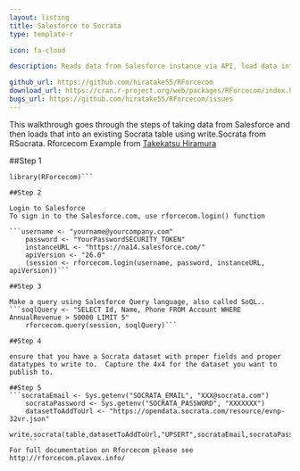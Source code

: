 ```yaml
---
layout: listing
title: Salesforce to Socrata
type: template-r

icon: fa-cloud

description: Reads data from Salesforce instance via API, load data into R as a data.frame, then write to Socrata using RSocrata

github_url: https://github.com/hiratake55/RForcecom
download_url: https://cran.r-project.org/web/packages/RForcecom/index.html
bugs_url: https://github.com/hiratake55/RForcecom/issues
---
```

This walkthrough goes through the steps of taking data from Salesforce and then loads that into an existing Socrata table using write.Socrata from RSocrata. Rforcecom Example from [Takekatsu Hiramura](https://hiratake55.wordpress.com/2013/03/28/rforcecom/)



  

##Step 1

```install.packages("RForcecom")
library(RForcecom)```

##Step 2

Login to Salesforce
To sign in to the Salesforce.com, use rforcecom.login() function

```username <- "yourname@yourcompany.com"
	password <- "YourPasswordSECURITY_TOKEN"
	instanceURL <- "https://na14.salesforce.com/"
	apiVersion <- "26.0"
	(session <- rforcecom.login(username, password, instanceURL, apiVersion))```

##Step 3 

Make a query using Salesforce Query language, also called SoQL..
```soqlQuery <- "SELECT Id, Name, Phone FROM Account WHERE AnnualRevenue > 50000 LIMIT 5"
	rforcecom.query(session, soqlQuery)```

##Step 4 

ensure that you have a Socrata dataset with proper fields and proper datatypes to write to.  Capture the 4x4 for the dataset you want to publish to.  

##Step 5
```socrataEmail <- Sys.getenv("SOCRATA_EMAIL", "XXX@socrata.com")
	socrataPassword <- Sys.getenv("SOCRATA_PASSWORD", "XXXXXXX")
	datasetToAddToUrl <- "https://opendata.socrata.com/resource/evnp-32vr.json" 
	write.socrata(table,datasetToAddToUrl,"UPSERT",socrataEmail,socrataPassword)
	```
For full documentation on Rforcecom please see http://rforcecom.plavox.info/


